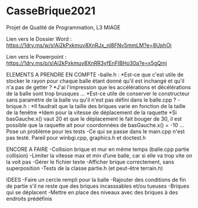 # CasseBrique2021
Projet de Qualité de Programmation, L3 MIAGE

Lien vers le Dossier Word :
https://1drv.ms/w/s!Ai2kPxkmuv8XnRJx_nl8FNv5mmLM?e=8UphOj

Lien vers le Powerpoint :
https://1drv.ms/p/s!Ai2kPxkmuv8XnRR3yfEnFIBHo30a?e=x5gQmj


ELEMENTS A PRENDRE EN COMPTE
-balle.h :
    *Est-ce que c'est utile de stocker le rayon pour chaque balle étant donné qu'il est inchangé et qu'il n'a pas de getter ?
    *J'ai l'impression que les accélérations et décélérations de la balle sont trop brusques ...
    *Est-ce utile de conserver le constructeur sans paramètre de la balle vu qu'il n'est pas défini dans le balle.cpp ?
-brique.h :
    *Il faudrait que la taille des briques varie en fonction de la taille de la fenêtre
    *Idem pour la vitesse de déplacement de la raquette
    *Si basGauche.x() vaut 20 et que le déplacement le fait bouger de 30, il est possible que la raquette ait pour coordonnées
     de basGauche.x() = -10 ... Pose un problème pour les tests
-Ce qui se passe dans le main.cpp n'est pas testé. Pareil pour winbgi.cpp, graphics.h et doctest.h

ENCORE A FAIRE
-Collision brique et mur en même temps (balle.cpp partie collision)
-Limiter la vitesse max et min d’une balle, car si elle va trop vite on la voit pas 
-Gérer le fichier texte
-Afficher brique correctement, sans superposition
-Tests de la classe partie.h (et peut-être terrain.h)

IDEES
-Faire un cercle rempli pour la balle
-Rajouter des conditions de fin de partie s'il ne reste que des briques incasssables et/ou tueuses
-Briques qui se déplacent
-Mettre en place des niveaux avec des briques à des endroits prédéfinis 